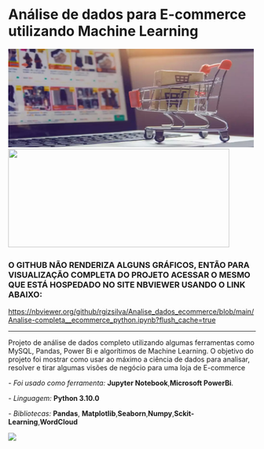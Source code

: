 # Análise de dados para E-commerce utilizando Machine Learning
<img src="https://raw.githubusercontent.com/rgizsilva/Analise_dados_ecommerce/main/analise-de-ecommerce.png" height="200" width="500"/>

<img src="https://www2.ifal.edu.br/campus/maceio/noticias/diretoria-de-ensino-promove-reuniao-com-pais-e-responsaveis/atencao.png/@@images/image.png" height="200" width="450"/>

### O GITHUB NÃO RENDERIZA ALGUNS GRÁFICOS, ENTÃO PARA VISUALIZAÇÃO COMPLETA DO PROJETO ACESSAR O MESMO QUE ESTÁ HOSPEDADO NO SITE NBVIEWER USANDO O LINK ABAIXO:

https://nbviewer.org/github/rgizsilva/Analise_dados_ecommerce/blob/main/Analise-completa__ecommerce_python.ipynb?flush_cache=true

-----

Projeto de análise de dados completo utilizando algumas ferramentas como MySQL, Pandas, Power Bi e algorítimos de Machine Learning.
O objetivo do projeto foi mostrar como usar ao máximo a ciência de dados para analisar, resolver e tirar algumas visões de negócio para uma loja de E-commerce


*- Foi usado como ferramenta:* **Jupyter Notebook**,**Microsoft PowerBi**.

*- Linguagem:* **Python 3.10.0**

*- Bibliotecas:* **Pandas**, **Matplotlib**,**Seaborn**,**Numpy**,**Sckit-Learning**,**WordCloud**

[![](https://img.shields.io/badge/Linkedin-Reginaldo-blue )](https://www.linkedin.com/in/rgiz/)
